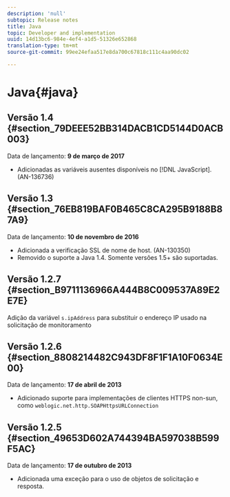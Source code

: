 ```yaml
---
description: 'null'
subtopic: Release notes
title: Java
topic: Developer and implementation
uuid: 14d13bc6-984e-4ef4-a1d5-51326e652868
translation-type: tm+mt
source-git-commit: 99ee24efaa517e8da700c67818c111c4aa90dc02

---
```



# Java{#java}

## Versão 1.4 {#section_79DEEE52BB314DACB1CD5144D0ACB003}

Data de lançamento: **9 de março de 2017**

* Adicionadas as variáveis ausentes disponíveis no [!DNL JavaScript]. (AN-136736)

## Versão 1.3 {#section_76EB819BAF0B465C8CA295B9188B87A9}

Data de lançamento: **10 de novembro de 2016**

* Adicionada a verificação SSL de nome de host. (AN-130350)
* Removido o suporte a Java 1.4. Somente versões 1.5+ são suportadas.

## Versão 1.2.7 {#section_B9711136966A444B8C009537A89E2E7E}

Adição da variável `s.ipAddress` para substituir o endereço IP usado na solicitação de monitoramento

## Versão 1.2.6 {#section_8808214482C943DF8F1F1A10F0634E00}

Data de lançamento: **17 de abril de 2013**

* Adicionado suporte para implementações de clientes HTTPS non-sun, como `weblogic.net.http.SOAPHttpsURLConnection`

## Versão 1.2.5 {#section_49653D602A744394BA597038B599F5AC}

Data de lançamento: **17 de outubro de 2013**

* Adicionada uma exceção para o uso de objetos de solicitação e resposta.


